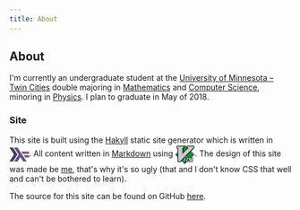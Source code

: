 ```yaml
---
title: About
---
```


About
-----

I'm currently an undergraduate student at the [University of Minnesota &ndash;
Twin Cities](http://twin-cities.umn.edu/) double majoring in
[Mathematics](http://math.umn.edu/) and [Computer Science](https://www.cs.umn.edu/),
minoring in [Physics](http://www.physics.umn.edu/). I plan to graduate in May of
2018.

### Site

This site is built using the [Hakyll](http://jaspervdj.be/hakyll/) static site
generator which is written in
<a href="http://www.haskell.org/"><img style='vertical-align:middle;' alt="Haskell" src="/img/haskell.svg" width="35"></a>.
All content written in [Markdown](http://daringfireball.net/projects/markdown/) using
<a href="http://www.vim.org/"><img style='vertical-align:middle;' alt="Vim" src="/img/vim.svg" width="35"></a>.
The design of this site was made be [me](. "oooo recursion"), that's why it's so ugly (that and I
don't know CSS that well and can't be bothered to learn).

The source for this site can be found on GitHub [here](https://github.com/rp/rp.github.io/tree/dev).
